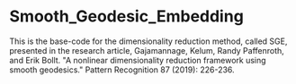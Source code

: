 # Smooth_Geodesic_Embedding
This is the base-code for the dimensionality reduction method, called SGE, presented in the research article, Gajamannage, Kelum, Randy Paffenroth, and Erik Bollt. "A nonlinear dimensionality reduction framework using smooth geodesics." Pattern Recognition 87 (2019): 226-236.
